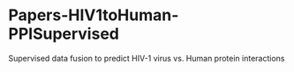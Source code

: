 # Papers-HIV1toHuman-PPISupervised
Supervised data fusion to predict HIV-1 virus vs. Human protein interactions 
